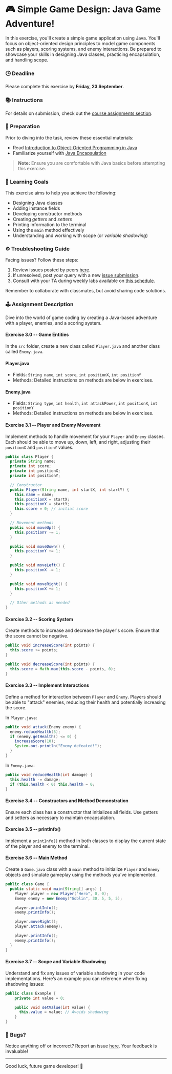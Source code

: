 # 🎮 Simple Game Design: Java Game Adventure!

In this exercise, you'll create a simple game application using Java. You'll focus on object-oriented design principles to model game components such as players, scoring systems, and enemy interactions. Be prepared to showcase your skills in designing Java classes, practicing encapsulation, and handling scope.

### 🕒 Deadline
Please complete this exercise by **Friday, 23 September**.

### 📚 Instructions
For details on submission, check out the [course assignments section](https://gits-15.sys.kth.se/inda-22/course-instructions#assignments).

### 📝 Preparation
Prior to diving into the task, review these essential materials:

- Read [Introduction to Object-Oriented Programming in Java](https://some-java-oop-course.com)
- Familiarize yourself with [Java Encapsulation](https://docs.oracle.com/javase/tutorial/java/javaOO/encapsulation.html)

> **Note:** Ensure you are comfortable with Java basics before attempting this exercise.

### 🎯 Learning Goals

This exercise aims to help you achieve the following:

- Designing Java classes
- Adding instance fields
- Developing constructor methods
- Creating *getters* and *setters*
- Printing information to the terminal
- Using the `main` method effectively
- Understanding and working with scope (or *variable shadowing*)

### ⚙️ Troubleshooting Guide

Facing issues? Follow these steps:

1. Review issues posted by peers [here](https://gits-15.sys.kth.se/inda-22/help/issues).
2. If unresolved, post your query with a new [issue submission](https://gits-15.sys.kth.se/inda-22/help/issues/new).
3. Consult with your TA during weekly labs available on [this schedule](https://queue.csc.kth.se/Queue/INDA).

Remember to collaborate with classmates, but avoid sharing code solutions.

### 🕹️ Assignment Description

Dive into the world of game coding by creating a Java-based adventure with a player, enemies, and a scoring system.

#### Exercise 3.0 -- Game Entities
In the `src` folder, create a new class called `Player.java` and another class called `Enemy.java`.

#### Player.java
- Fields: `String name`, `int score`, `int positionX`, `int positionY`
- Methods: Detailed instructions on methods are below in exercises.

#### Enemy.java
- Fields: `String type`, `int health`, `int attackPower`, `int positionX`, `int positionY`
- Methods: Detailed instructions on methods are below in exercises.

#### Exercise 3.1 -- Player and Enemy Movement
Implement methods to handle movement for your `Player` and `Enemy` classes. Each should be able to move up, down, left, and right, adjusting their `positionX` and `positionY` values.

```java
public class Player {
  private String name;
  private int score;
  private int positionX;
  private int positionY;

  // Constructor
  public Player(String name, int startX, int startY) {
    this.name = name;
    this.positionX = startX;
    this.positionY = startY;
    this.score = 0; // initial score
  }

  // Movement methods
  public void moveUp() {
    this.positionY -= 1;
  }

  public void moveDown() {
    this.positionY += 1;
  }

  public void moveLeft() {
    this.positionX -= 1;
  }

  public void moveRight() {
    this.positionX += 1;
  }

  // Other methods as needed
}
```

#### Exercise 3.2 -- Scoring System
Create methods to increase and decrease the player's score. Ensure that the score cannot be negative.

```java
public void increaseScore(int points) {
  this.score += points;
}

public void decreaseScore(int points) {
  this.score = Math.max(this.score - points, 0);
}
```

#### Exercise 3.3 -- Implement Interactions
Define a method for interaction between `Player` and `Enemy`. Players should be able to "attack" enemies, reducing their health and potentially increasing the score.

In `Player.java`:

```java
public void attack(Enemy enemy) {
  enemy.reduceHealth(5);
  if (enemy.getHealth() <= 0) {
    increaseScore(10);
    System.out.println("Enemy defeated!");
  }
}
```

In `Enemy.java`:

```java
public void reduceHealth(int damage) {
  this.health -= damage;
  if (this.health < 0) this.health = 0;
}
```

#### Exercise 3.4 -- Constructors and Method Demonstration
Ensure each class has a constructor that initializes all fields. Use getters and setters as necessary to maintain encapsulation.

#### Exercise 3.5 -- printInfo()
Implement a `printInfo()` method in both classes to display the current state of the player and enemy to the terminal.

#### Exercise 3.6 -- Main Method
Create a `Game.java` class with a `main` method to initialize `Player` and `Enemy` objects and simulate gameplay using the methods you've implemented.

```java
public class Game {
  public static void main(String[] args) {
    Player player = new Player("Hero", 0, 0);
    Enemy enemy = new Enemy("Goblin", 30, 5, 5, 5);

    player.printInfo();
    enemy.printInfo();

    player.moveRight();
    player.attack(enemy);

    player.printInfo();
    enemy.printInfo();
  }
}
```

#### Exercise 3.7 -- Scope and Variable Shadowing
Understand and fix any issues of variable shadowing in your code implementations. Here’s an example you can reference when fixing shadowing issues:

```java
public class Example {
    private int value = 0;

    public void setValue(int value) {
      this.value = value; // Avoids shadowing
    }
}
```

### 🐞 Bugs?
Notice anything off or incorrect? Report an issue [here](https://gits-15.sys.kth.se/inda-22/help/issues/new). Your feedback is invaluable!

---

Good luck, future game developer! 🚀